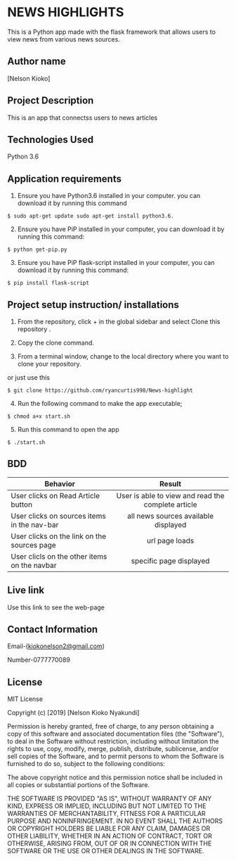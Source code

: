 # NEWS HIGHLIGHTS

This is a Python app made with the flask framework that allows users to view news from various news sources.

## Author name 

[Nelson Kioko]

## Project Description

This is an app that connectss users to news articles

## Technologies Used 

Python 3.6

## Application requirements 

1. Ensure you have Python3.6 installed in your computer. you can download it by running this command

`$ sudo apt-get update sudo apt-get install python3.6.`

2. Ensure you have PiP installed in your computer, you can download it by running this command:

`$ python get-pip.py`

3. Ensure you have PiP flask-script installed in your computer, you can download it by running this command:

 `$ pip install flask-script`  

## Project setup instruction/ installations


1. From the repository, click + in the global sidebar and select Clone this repository .

2.  Copy the clone command.

3.  From a terminal window, change to the local directory where you want to clone your repository.

or just use this

`$ git clone https://github.com/ryancurtis998/News-highlight`

4. Run the following command to make the app executable;

`$ chmod a+x start.sh`

5. Run this command to open the app

`$ ./start.sh`


## BDD

| Behavior        | Result |
| ------------- |:----:|
| User clicks on Read Article button | User is able to view and read the complete article |
| User clicks on sources items in the nav-bar | all news sources available displayed|
| User clicks on the link on the sources page | url page loads|
| User clicls on the other items on the navbar| specific page displayed| 
 


## Live link 

Use this link to see the web-page



## Contact Information

Email-(kiokonelson2@gmail.com)

Number-0777770089

## License

MIT License

Copyright (c) [2019] [Nelson Kioko Nyakundi]

Permission is hereby granted, free of charge, to any person obtaining a copy of this software and associated documentation files (the "Software"), to deal in the Software without restriction, including without limitation the rights to use, copy, modify, merge, publish, distribute, sublicense, and/or sell copies of the Software, and to permit persons to whom the Software is furnished to do so, subject to the following conditions:

The above copyright notice and this permission notice shall be included in all copies or substantial portions of the Software.

THE SOFTWARE IS PROVIDED "AS IS", WITHOUT WARRANTY OF ANY KIND, EXPRESS OR IMPLIED, INCLUDING BUT NOT LIMITED TO THE WARRANTIES OF MERCHANTABILITY, FITNESS FOR A PARTICULAR PURPOSE AND NONINFRINGEMENT. IN NO EVENT SHALL THE AUTHORS OR COPYRIGHT HOLDERS BE LIABLE FOR ANY CLAIM, DAMAGES OR OTHER LIABILITY, WHETHER IN AN ACTION OF CONTRACT, TORT OR OTHERWISE, ARISING FROM, OUT OF OR IN CONNECTION WITH THE SOFTWARE OR THE USE OR OTHER DEALINGS IN THE SOFTWARE.

